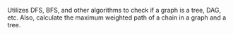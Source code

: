 Utilizes DFS, BFS, and other algorithms to check if a graph is a tree, DAG, etc. Also, calculate the maximum weighted path of a chain in a graph and a tree.
